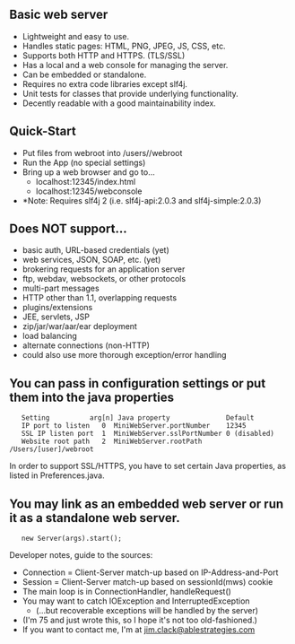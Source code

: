 ## Basic web server
 - Lightweight and easy to use.
 - Handles static pages: HTML, PNG, JPEG, JS, CSS, etc.
 - Supports both HTTP and HTTPS. (TLS/SSL)
 - Has a local and a web console for managing the server.
 - Can be embedded or standalone.
 - Requires no extra code libraries except slf4j.
 - Unit tests for classes that provide underlying functionality.
 - Decently readable with a good maintainability index.
## Quick-Start
 - Put files from webroot into /users/<yourname>/webroot
 - Run the App (no special settings)
 - Bring up a web browser and go to...
   - localhost:12345/index.html
   - localhost:12345/webconsole
 - *Note: Requires slf4j 2 (i.e. slf4j-api:2.0.3 and slf4j-simple:2.0.3)
## Does NOT support...
 - basic auth, URL-based credentials (yet)
 - web services, JSON, SOAP, etc. (yet)
 - brokering requests for an application server
 - ftp, webdav, websockets, or other protocols
 - multi-part messages
 - HTTP other than 1.1, overlapping requests
 - plugins/extensions
 - JEE, servlets, JSP
 - zip/jar/war/aar/ear deployment
 - load balancing
 - alternate connections (non-HTTP)
 - could also use more thorough exception/error handling
## You can pass in configuration settings or put them into the java properties
```
   Setting          arg[n] Java property              Default
   IP port to listen   0  MiniWebServer.portNumber    12345
   SSL IP listen port  1  MiniWebServer.sslPortNumber 0 (disabled)
   Website root path   2  MiniWebServer.rootPath      /Users/[user]/webroot
```
In order to support SSL/HTTPS, you have to set certain Java properties, as\
listed in Preferences.java.
## You may link as an embedded web server or run it as a standalone web server.
```
   new Server(args).start();
```
Developer notes, guide to the sources:
- Connection = Client-Server match-up based on IP-Address-and-Port
- Session = Client-Server match-up based on sessionId(mws) cookie
- The main loop is in ConnectionHandler, handleRequest()
- You may want to catch IOException and InterruptedException
  - (...but recoverable exceptions will be handled by the server)
- (I'm 75 and just wrote this, so I hope it's not too old-fashioned.)
- If you want to contact me, I'm at jim.clack@ablestrategies.com
